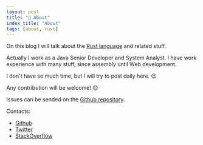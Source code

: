 ```yaml
---
layout: post
title: "🗻 About"
index_title: "About"
tags: [about, rust]
---
```


On this blog I will talk about the [Rust language](https://www.rust-lang.org) and related stuff.

Actually I work as a Java Senior Developer and System Analyst. I have work experience with many stuff, since assembly until Web development.

I don't have so much time, but I will try to post daily here. 😉

Any contribution will be welcome! 😊

Issues can be sended on the [Github repository](https://github.com/daily-rust/daily-rust.github.io/issues).

Contacts:

* [Github](https://github.com/adelarsq)
* [Twitter](https://twitter.com/adelarsq)
* [StackOverflow](http://stackoverflow.com/users/442923/adelarsq)
